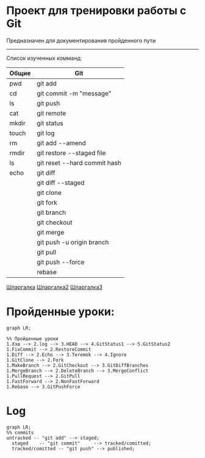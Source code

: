 # Проект для тренировки работы с Git
Предназначен для документирования пройденного пути
___
Список изученных комманд:

| Общие  	| Git                     	     |
|--------	|------------------------------- |
| pwd    	| git add                 	     |
| cd     	| git commit -m "message" 	     |
| ls     	| git push                	     |
| cat    	| git remote              	     |
| mkdir  	| git status              	     |
| touch  	| git log                 	     |
| rm     	| git add --amend                |
| rmdir  	| git restore --staged  file     |
| ls     	| git reset --hard commit hash   |
| echo    | git diff                       |
|        	| git diff --staged              |
|        	| git clone                      |
|        	| git fork                       |
|        	| git branch                     |
|        	| git checkout                   |
|        	| git merge                      |
|        	| git push -u origin branch      |
|        	| git pull                       |
|        	| git push --force               |
|        	| rebase               |


[Шпаргалка](https://practicum.yandex.ru/trainer/git-basics/lesson/b1ecee27-bb78-46a0-8d13-0364c7803f55/)
[Шпаргалка2](https://practicum.yandex.ru/trainer/git-basics/lesson/f22bb418-0a08-4aa7-b937-e21cc77c9298/)
[Шпаргалка3](https://practicum.yandex.ru/trainer/git-basics/lesson/cb64571e-3cc2-4259-8561-3e432b4b99c1/)
# Пройденные уроки:

``` mermaid 
graph LR;

%% Пройденные уроки
1.Хэш --> 2.log --> 3.HEAD --> 4.GitStatus1 --> 5.GitStatus2
1.FixCommit --> 2.RestoreCommit
1.Diff --> 2.Echo --> 3.Teremok --> 4.Ignore
1.GitClone --> 2.Fork
1.MakeBranch --> 2.GitCheckout --> 3.GitDiffBranches
1.MergeBranch --> 2.DeleteBranch --> 3.MergeConflict
1.PullRequest --> 2.GitPull
1.FastForward --> 2.NonFastForward
1.Rebase --> 3.GitPushForce

```
# Log

```mermaid
graph LR;
%% commits
untracked -- "git add" --> staged;
  staged    -- "git commit"     --> tracked/comitted;
  tracked/comitted -- "git push" --> published;

```

[def]: #https://practicum.yandex.ru/trainer/git-basics/lesson/b1ecee27-bb78-46a0-8d13-0364c7803f55/